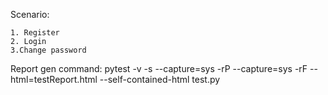 Scenario:
    
    1. Register
    2. Login
    3.Change password

Report gen command: pytest -v -s --capture=sys -rP --capture=sys -rF --html=testReport.html --self-contained-html test.py